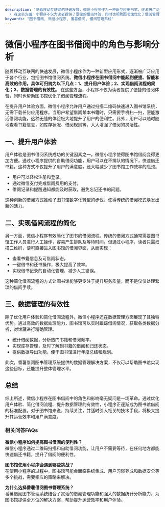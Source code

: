 ```yaml
---
description: "随着移动互联网的快速发展，微信小程序作为一种新型应用形式，逐渐被广泛应用于各个行业，包括图书馆借阅系统。**微信小程序在图书借阅中能起到便捷、智能和高效的作用，具体可归纳为以下几点：1、提升用户体验；2、实现借阅流程的简化；3、数据管理的有效性。**\
  \ 在这些方面，小程序不仅为读者提供了便捷的借阅体验，同时也帮助图书馆优化了借阅管理流程。"
keywords: "图书借阅, 微信小程序, 番薯借阅, 借阅管理系统"
---
```

# 微信小程序在图书借阅中的角色与影响分析

随着移动互联网的快速发展，微信小程序作为一种新型应用形式，逐渐被广泛应用于各个行业，包括图书馆借阅系统。**微信小程序在图书借阅中能起到便捷、智能和高效的作用，具体可归纳为以下几点：1、提升用户体验；2、实现借阅流程的简化；3、数据管理的有效性。** 在这些方面，小程序不仅为读者提供了便捷的借阅体验，同时也帮助图书馆优化了借阅管理流程。

在提升用户体验方面，微信小程序允许用户通过扫描二维码快速进入图书馆系统，无需下载任何应用程序。当用户希望借阅某本书籍时，只需要手机扫一扫，便能激活借阅功能，这种无缝的体验极大地提升了用户的便利性。此外，用户可以随时随地查看书籍信息，如库存状况、借阅规则等，大大增强了借阅的灵活性。

## **一、提升用户体验**

用户体验是图书借阅系统成功的关键因素之一。微信小程序使得图书馆借阅变得更加方便。通过小程序提供的自助借阅功能，用户可以在不排队的情况下，快速借还书籍。这种方式不仅提升了用户的满意度，还大幅减少了图书馆工作效率的瓶颈。

- 用户可以轻松注册和登录。
- 通过微信支付完成借阅费用的支付。
- 借阅记录和提醒通知都能及时获取，避免忘记还书的问题。

这种创新的借阅方式推动了图书馆数字化转型的步伐，使得传统的借阅模式焕发出新的活力。

## **二、实现借阅流程的简化**

另一方面，微信小程序有效简化了图书的借阅流程。传统的借阅方式通常需要图书馆工作人员进行人工操作，容易产生排队及等待时间。但通过小程序，读者只需扫描二维码，便可直接进入图书馆的借阅界面，从而实现：

- 查看书籍信息及可借阅状态。
- 一键借书和还书操作，极大提高了效率。
- 实现借书记录的自动化管理，减少人工错误。

这种简化借阅流程的方式让图书馆能够更专注于提升服务质量，而不是仅仅处理繁琐的借阅手续。

## **三、数据管理的有效性**

除了优化用户体验和简化借阅流程外，微信小程序还在数据管理方面展现了其独特优势。通过高效的数据处理能力，图书馆可以实时跟踪借阅情况，获取各类数据分析，对馆藏进行精确管理。

- 统计借阅数据，分析热门书籍和借阅频率。
- 实现库存管理，及时了解到书籍的借阅和归还状态。
- 提供数据导出功能，便于图书馆进行年度总结和规划。

此次，番薯借阅图书管理系统提供的数据管理解决方案，不仅可以帮助图书馆实现这些目标，还能提升整体管理水平。

## **总结**

综上所述，微信小程序在图书借阅中的角色和影响毫无疑问是一场革命。通过优化用户体验、简化借阅流程、提升数据管理的有效性，小程序正逐渐成为图书馆借阅的标准配置。对于图书馆来说，持续关注，并适时引入相关的技术手段，将极大提升其运营效率和用户满意度。

### 相关问答FAQs

**微信小程序如何提高图书借阅的便利性？**  
微信小程序通过二维码扫描和自助借阅功能，让用户不需要等待，在任何地方都能快速借还书籍，提升了借阅的便利性。

**图书馆使用小程序会遇到哪些挑战？**  
在使用小程序的过程中，图书馆可能会面临系统集成、用户习惯养成和数据安全等多个挑战，需要相应的策略来解决。

**为什么选择番薯借阅图书管理系统？**  
番薯借阅图书管理系统结合了灵活的借阅管理功能和强大的数据统计分析能力，为图书馆提供全方位的解决方案，帮助提升运营效率和用户体验。

